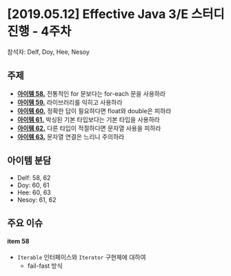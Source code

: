 # [2019.05.12] Effective Java 3/E 스터디 진행 - 4주차

참석자: Delf, Doy, Hee, Nesoy
## 주제
- [**아이템 58.**](../chapter09/item58.md) 전통적인 for 문보다는 for-each 문을 사용하라 
- [**아이템 59.**](../chapter09/item59.md) 라이브러리를 익히고 사용하라 
- [**아이템 60.**](../chapter09/item60.md) 정확한 답이 필요하다면 float와 double은 피하라 
- [**아이템 61.**](../chapter09/item61.md) 박싱된 기본 타입보다는 기본 타입을 사용하라 
- [**아이템 62.**](../chapter09/item62.md) 다른 타입이 적절하다면 문자열 사용을 피하라 
- [**아이템 63.**](../chapter09/item63.md) 문자열 연결은 느리니 주의하라

## 아이템 분담
- Delf: 58, 62
- Doy: 60, 61
- Hee: 60, 63
- Nesoy: 61, 62

## 주요 이슈

#### item 58
- `Iterable` 인터페이스와 `Iterator` 구현체에 대하여
  - fail-fast 방식